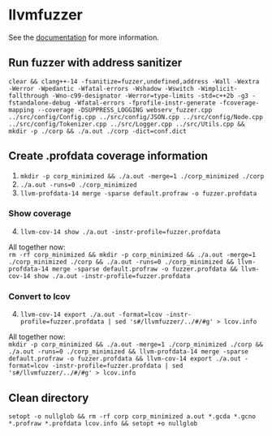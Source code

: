 # llvmfuzzer

See the [documentation](https://llvm.org/docs/LibFuzzer.html) for more information.

## Run fuzzer with address sanitizer

`clear && clang++-14 -fsanitize=fuzzer,undefined,address -Wall -Wextra -Werror -Wpedantic -Wfatal-errors -Wshadow -Wswitch -Wimplicit-fallthrough -Wno-c99-designator -Werror=type-limits -std=c++2b -g3 -fstandalone-debug -Wfatal-errors -fprofile-instr-generate -fcoverage-mapping --coverage -DSUPPRESS_LOGGING webserv_fuzzer.cpp ../src/config/Config.cpp ../src/config/JSON.cpp ../src/config/Node.cpp ../src/config/Tokenizer.cpp ../src/Logger.cpp ../src/Utils.cpp && mkdir -p ./corp && ./a.out ./corp -dict=conf.dict`

## Create .profdata coverage information

1. `mkdir -p corp_minimized && ./a.out -merge=1 ./corp_minimized ./corp`
2. `./a.out -runs=0 ./corp_minimized`
3. `llvm-profdata-14 merge -sparse default.profraw -o fuzzer.profdata`

### Show coverage

4. `llvm-cov-14 show ./a.out -instr-profile=fuzzer.profdata`

All together now:\
`rm -rf corp_minimized && mkdir -p corp_minimized && ./a.out -merge=1 ./corp_minimized ./corp && ./a.out -runs=0 ./corp_minimized && llvm-profdata-14 merge -sparse default.profraw -o fuzzer.profdata && llvm-cov-14 show ./a.out -instr-profile=fuzzer.profdata`

### Convert to lcov

4. `llvm-cov-14 export ./a.out -format=lcov -instr-profile=fuzzer.profdata | sed 's#/llvmfuzzer/../#/#g' > lcov.info`

All together now:\
`mkdir -p corp_minimized && ./a.out -merge=1 ./corp_minimized ./corp && ./a.out -runs=0 ./corp_minimized && llvm-profdata-14 merge -sparse default.profraw -o fuzzer.profdata && llvm-cov-14 export ./a.out -format=lcov -instr-profile=fuzzer.profdata | sed 's#/llvmfuzzer/../#/#g' > lcov.info`

## Clean directory

`setopt -o nullglob && rm -rf corp corp_minimized a.out *.gcda *.gcno *.profraw *.profdata lcov.info && setopt +o nullglob`
